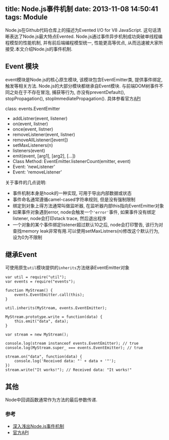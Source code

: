 title: Node.js事件机制
date: 2013-11-08 14:50:41
tags: Module
---
Node.js在Github代码仓库上的描述为Evented I/O for V8 JavaScript. 这句话清晰表达了Node.js最大特点Evented. Node.js通过事件异步机制成功突破单线程编程模型的性能机制, 并有前后端编程模型统一, 性能更高等优点, 从而迅速被大家所接受.本文介绍Node.js的事件机制.

## Event 模块
event模块是Node.js的核心原生模块, 该模块包含EventEmitter类, 提供事件绑定, 触发等相关方法. Node.js的大部分模块都继承自Event模块. 与前端DOM树事件不同之处在于不存在冒泡, 捕获等行为, 亦没有preventDefault(), stopPropagation(), stopImmediatePropagation(). 具体参看官方[API](http://nodejs.org/api/events.html)

class: events.EventEmitter

* addListner(event, listener)
* on(event, listner)
* once(event, listner)
* removeListener(event, listner)
* removeAllListener([event])
* setMaxListeners(n)
* listeners(event)
* emit(event, [arg1], [arg2], [...])
* Class Method: EventEmitter.listenerCount(emitter, event)
* Event: 'newListener'
* Event: 'removeListener'

关于事件的几点说明:

* 事件机制本身是hook的一种实现, 可用于导出内部数据或状态
* 事件命名通常遵循camel-cased字符串规则, 但是没有强制限制
* 绑定到对象上得方法通常叫做监听器, 在监听器内部this指向EventEmitter对象
* 如果事件对象遇到error, node会触发一个`'error'`事件, 如果事件没有绑定listener, node会打印stack trace, 然后退出程序
* 一个对象的某个事件绑定listener超过默认10之后, node会打印警告, 该行为对查找memory leak非常有用.可以使用setMaxListners(n)修改这个默认行为, 设为0为不限制

## 继承Event
可使用原生`util`模块提供的`inherits`方法继承EventEmitter对象

```
var util = require("util");
var events = require("events");

function MyStream() {
    events.EventEmitter.call(this);
}

util.inherits(MyStream, events.EventEmitter);

MyStream.prototype.write = function(data) {
    this.emit("data", data);
}

var stream = new MyStream();

console.log(stream instanceof events.EventEmitter); // true
console.log(MyStream.super_ === events.EventEmitter); // true

stream.on("data", function(data) {
    console.log('Received data: "' + data + '"');
})
stream.write("It works!"); // Received data: "It works!"
```

## 其他
Node中回调函数通常作为方法的最后参数传递.


### 参考

* [深入浅出Node.js事件机制](http://www.infoq.com/cn/articles/tyq-nodejs-event)
* [官方API](http://nodejs.org/api/events.html)


